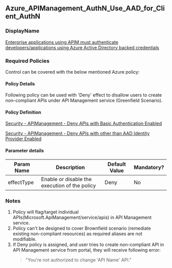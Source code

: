 ## Azure_APIManagement_AuthN_Use_AAD_for_Client_AuthN 

### DisplayName 
[Enterprise applications using APIM must authenticate developers/applications using Azure Active Directory backed credentials](../../../Control%20coverage/Feature/APIManagement.md#azure_apimanagement_authn_use_aad_for_client_authn)

### Required Policies
Control can be covered with the below mentioned Azure policy:

#### Policy Details

Following policy can be used with 'Deny' effect to disallow users to create non-compliant APIs under API Management service (Greenfield Scenario).

#### Policy Definition
[Security - APIManagement - Deny APIs with Basic Authentication Enabled](Security%20-%20APIManagement%20-%20Deny%20APIs%20with%20Basic%20Authentication%20Enabled.json)

[Security - APIManagement - Deny APIs with other than AAD Identity Provider Enabled](Security%20-%20APIManagement%20-%20Deny%20APIs%20with%20other%20than%20AAD%20Identity%20Provider%20Enabled.json)

#### Parameter details

|Param Name|Description|Default Value|Mandatory?
|----|----|----|----|
| effectType | Enable or disable the execution of the policy | Deny |No |


### Notes
1. Policy will flag/target individual APIs(Microsoft.ApiManagement/service/apis) in API Management service.
2. Policy can't be designed to cover Brownfield scenario (remediate existing non-compliant resources) as required aliases are not modifiable.
3. If Deny policy is assigned, and user tries to create non-compliant API in API Management service from portal, they will receive following error:
    > "You're not authorized to change 'API Name' API."







